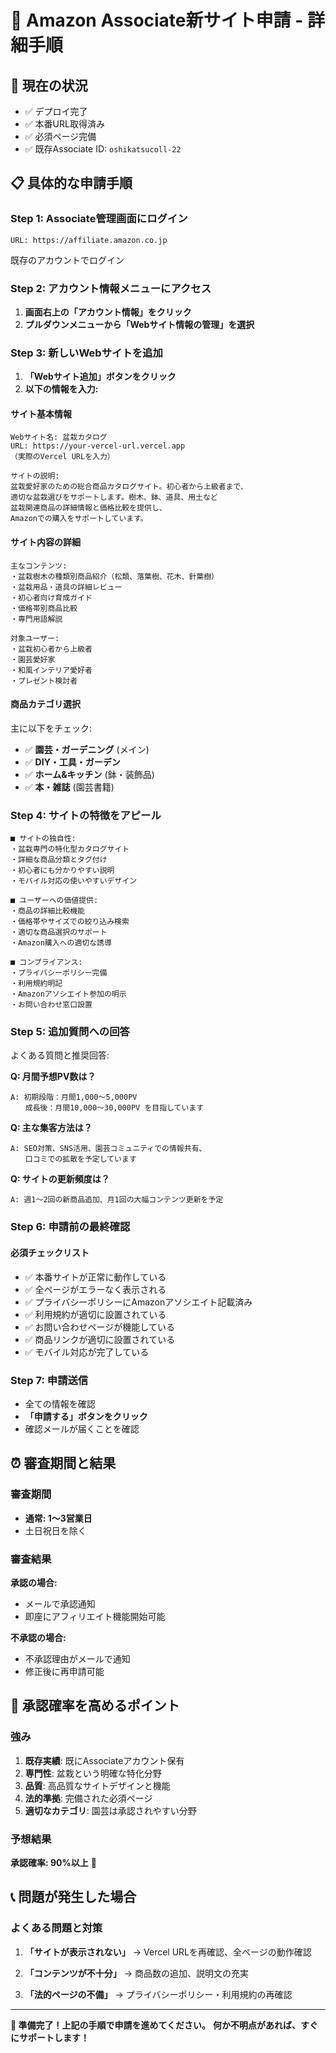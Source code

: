# 📝 Amazon Associate新サイト申請 - 詳細手順

## 🎯 現在の状況
- ✅ デプロイ完了
- ✅ 本番URL取得済み
- ✅ 必須ページ完備
- ✅ 既存Associate ID: `oshikatsucoll-22`

## 📋 具体的な申請手順

### Step 1: Associate管理画面にログイン
```
URL: https://affiliate.amazon.co.jp
```
既存のアカウントでログイン

### Step 2: アカウント情報メニューにアクセス
1. **画面右上の「アカウント情報」をクリック**
2. **プルダウンメニューから「Webサイト情報の管理」を選択**

### Step 3: 新しいWebサイトを追加
1. **「Webサイト追加」ボタンをクリック**
2. **以下の情報を入力:**

#### サイト基本情報
```
Webサイト名: 盆栽カタログ
URL: https://your-vercel-url.vercel.app
（実際のVercel URLを入力）

サイトの説明:
盆栽愛好家のための総合商品カタログサイト。初心者から上級者まで、
適切な盆栽選びをサポートします。樹木、鉢、道具、用土など
盆栽関連商品の詳細情報と価格比較を提供し、
Amazonでの購入をサポートしています。
```

#### サイト内容の詳細
```
主なコンテンツ:
・盆栽樹木の種類別商品紹介（松類、落葉樹、花木、針葉樹）
・盆栽用品・道具の詳細レビュー
・初心者向け育成ガイド
・価格帯別商品比較
・専門用語解説

対象ユーザー:
・盆栽初心者から上級者
・園芸愛好家
・和風インテリア愛好者
・プレゼント検討者
```

#### 商品カテゴリ選択
主に以下をチェック:
- ✅ **園芸・ガーデニング** (メイン)
- ✅ **DIY・工具・ガーデン** 
- ✅ **ホーム&キッチン** (鉢・装飾品)
- ✅ **本・雑誌** (園芸書籍)

### Step 4: サイトの特徴をアピール
```
■ サイトの独自性:
・盆栽専門の特化型カタログサイト
・詳細な商品分類とタグ付け
・初心者にも分かりやすい説明
・モバイル対応の使いやすいデザイン

■ ユーザーへの価値提供:
・商品の詳細比較機能
・価格帯やサイズでの絞り込み検索
・適切な商品選択のサポート
・Amazon購入への適切な誘導

■ コンプライアンス:
・プライバシーポリシー完備
・利用規約明記
・Amazonアソシエイト参加の明示
・お問い合わせ窓口設置
```

### Step 5: 追加質問への回答
よくある質問と推奨回答:

**Q: 月間予想PV数は？**
```
A: 初期段階：月間1,000〜5,000PV
　　成長後：月間10,000〜30,000PV を目指しています
```

**Q: 主な集客方法は？**
```
A: SEO対策、SNS活用、園芸コミュニティでの情報共有、
　　口コミでの拡散を予定しています
```

**Q: サイトの更新頻度は？**
```
A: 週1〜2回の新商品追加、月1回の大幅コンテンツ更新を予定
```

### Step 6: 申請前の最終確認

#### 必須チェックリスト
- ✅ 本番サイトが正常に動作している
- ✅ 全ページがエラーなく表示される
- ✅ プライバシーポリシーにAmazonアソシエイト記載済み
- ✅ 利用規約が適切に設置されている
- ✅ お問い合わせページが機能している
- ✅ 商品リンクが適切に設置されている
- ✅ モバイル対応が完了している

### Step 7: 申請送信
- 全ての情報を確認
- **「申請する」ボタンをクリック**
- 確認メールが届くことを確認

## ⏰ 審査期間と結果

### 審査期間
- **通常: 1〜3営業日**
- 土日祝日を除く

### 審査結果
**承認の場合:**
- メールで承認通知
- 即座にアフィリエイト機能開始可能

**不承認の場合:**
- 不承認理由がメールで通知
- 修正後に再申請可能

## 🎯 承認確率を高めるポイント

### 強み
1. **既存実績**: 既にAssociateアカウント保有
2. **専門性**: 盆栽という明確な特化分野
3. **品質**: 高品質なサイトデザインと機能
4. **法的準拠**: 完備された必須ページ
5. **適切なカテゴリ**: 園芸は承認されやすい分野

### 予想結果
**承認確率: 90%以上** 🎉

## 📞 問題が発生した場合

### よくある問題と対策
1. **「サイトが表示されない」**
   → Vercel URLを再確認、全ページの動作確認

2. **「コンテンツが不十分」**
   → 商品数の追加、説明文の充実

3. **「法的ページの不備」**
   → プライバシーポリシー・利用規約の再確認

---

**🚀 準備完了！上記の手順で申請を進めてください。** 
**何か不明点があれば、すぐにサポートします！**